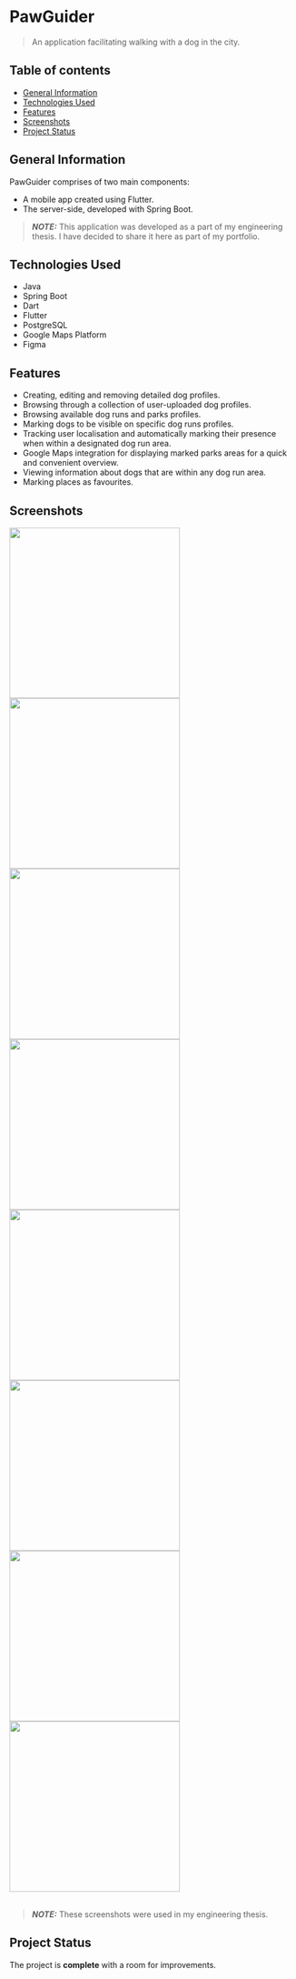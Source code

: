 # PawGuider

> An application facilitating walking with a dog in the city.

## Table of contents

* [General Information](#general-information)
* [Technologies Used](#technologies-used)
* [Features](#features)
* [Screenshots](#screenshots)
* [Project Status](#project-status)

## General Information

PawGuider comprises of two main components:
- A mobile app created using Flutter.
- The server-side, developed with Spring Boot.

> **_NOTE:_** This application was developed as a part of my engineering thesis. I have decided to share it here as part of my portfolio.

## Technologies Used

- Java
- Spring Boot
- Dart
- Flutter
- PostgreSQL
- Google Maps Platform
- Figma

## Features

- Creating, editing and removing detailed dog profiles.
- Browsing through a collection of user-uploaded dog profiles.
- Browsing available dog runs and parks profiles.
- Marking dogs to be visible on specific dog runs profiles.
- Tracking user localisation and automatically marking their presence when within a designated dog run area.
- Google Maps integration for displaying marked parks areas for a quick and convenient overview.
- Viewing information about dogs that are within any dog run area.
- Marking places as favourites.

## Screenshots

<div>
    <img src="./screenshots/home-page.png" width="300">
    <img src="./screenshots/dogs-page.png" width="300">
    <img src="./screenshots/dog-profile.png" width="300">
    <img src="./screenshots/dog-profile-2.png" width="300">
    <img src="./screenshots/dog-edition.png" width="300">
    <img src="./screenshots/map.png" width="300">
    <img src="./screenshots/places-page.png" width="300">
    <img src="./screenshots/place-profile.png" width="300">
</div>

<br>

> **_NOTE:_** These screenshots were used in my engineering thesis.

## Project Status

The project is **complete** with a room for improvements.
